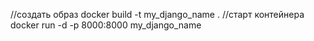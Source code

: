 //создать образ
docker build -t my_django_name .
//старт контейнера
docker run -d -p 8000:8000 my_django_name
 
